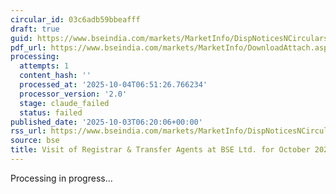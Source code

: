 ```yaml
---
circular_id: 03c6adb59bbeafff
draft: true
guid: https://www.bseindia.com/markets/MarketInfo/DispNoticesNCirculars.aspx?Noticeid={E4313801-B7DE-40FB-9ACC-B927DF4F43F4}&noticeno=20251003-7&dt=10/03/2025&icount=7&totcount=73&flag=0
pdf_url: https://www.bseindia.com/markets/MarketInfo/DownloadAttach.aspx?id=20251003-7&attachedId=28593d55-fff4-49cb-ab01-7872003f36da
processing:
  attempts: 1
  content_hash: ''
  processed_at: '2025-10-04T06:51:26.766234'
  processor_version: '2.0'
  stage: claude_failed
  status: failed
published_date: '2025-10-03T06:20:06+00:00'
rss_url: https://www.bseindia.com/markets/MarketInfo/DispNoticesNCirculars.aspx?Noticeid={E4313801-B7DE-40FB-9ACC-B927DF4F43F4}&noticeno=20251003-7&dt=10/03/2025&icount=7&totcount=73&flag=0
source: bse
title: Visit of Registrar & Transfer Agents at BSE Ltd. for October 2025
---
```


Processing in progress...